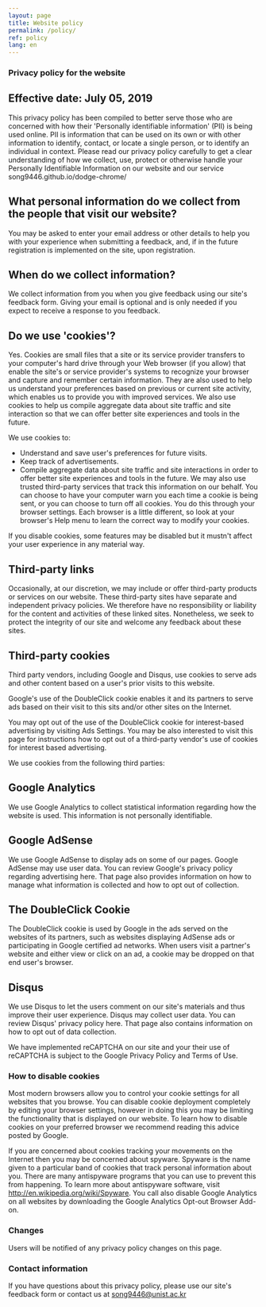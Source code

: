 ```yaml
---
layout: page
title: Website policy
permalink: /policy/
ref: policy
lang: en
---
```


### Privacy policy for the website

## Effective date: July 05, 2019

This privacy policy has been compiled to better serve those who are concerned with how their 'Personally identifiable information' (PII) is being used online. PII is information that can be used on its own or with other information to identify, contact, or locate a single person, or to identify an individual in context. Please read our privacy policy carefully to get a clear understanding of how we collect, use, protect or otherwise handle your Personally Identifiable Information on our website and our service song9446.github.io/dodge-chrome/ 

## What personal information do we collect from the people that visit our website?
You may be asked to enter your email address or other details to help you with your experience when submitting a feedback, and, if in the future registration is implemented on the site, upon registration.

## When do we collect information?
We collect information from you when you give feedback using our site's feedback form. Giving your email is optional and is only needed if you expect to receive a response to you feedback.

## Do we use 'cookies'?
Yes. Cookies are small files that a site or its service provider transfers to your computer's hard drive through your Web browser (if you allow) that enable the site's or service provider's systems to recognize your browser and capture and remember certain information. They are also used to help us understand your preferences based on previous or current site activity, which enables us to provide you with improved services. We also use cookies to help us compile aggregate data about site traffic and site interaction so that we can offer better site experiences and tools in the future.

We use cookies to:

* Understand and save user's preferences for future visits.
* Keep track of advertisements.
* Compile aggregate data about site traffic and site interactions in order to offer better site experiences and tools in the future. We may also use trusted third-party services that track this information on our behalf.
You can choose to have your computer warn you each time a cookie is being sent, or you can choose to turn off all cookies. You do this through your browser settings. Each browser is a little different, so look at your browser's Help menu to learn the correct way to modify your cookies.

If you disable cookies, some features may be disabled but it mustn't affect your user experience in any material way.

## Third-party links
Occasionally, at our discretion, we may include or offer third-party products or services on our website. These third-party sites have separate and independent privacy policies. We therefore have no responsibility or liability for the content and activities of these linked sites. Nonetheless, we seek to protect the integrity of our site and welcome any feedback about these sites.

## Third-party cookies
Third party vendors, including Google and Disqus, use cookies to serve ads and other content based on a user's prior visits to this website.

Google's use of the DoubleClick cookie enables it and its partners to serve ads based on their visit to this sits and/or other sites on the Internet.

You may opt out of the use of the DoubleClick cookie for interest-based advertising by visiting Ads Settings. You may be also interested to visit this page for instructions how to opt out of a third-party vendor's use of cookies for interest based advertising.

We use cookies from the following third parties:

## Google Analytics

We use Google Analytics to collect statistical information regarding how the website is used. This information is not personally identifiable.

## Google AdSense

We use Google AdSense to display ads on some of our pages. Google AdSense may use user data. You can review Google's privacy policy regarding advertising here. That page also provides information on how to manage what information is collected and how to opt out of collection.

## The DoubleClick Cookie

The DoubleClick cookie is used by Google in the ads served on the websites of its partners, such as websites displaying AdSense ads or participating in Google certified ad networks. When users visit a partner's website and either view or click on an ad, a cookie may be dropped on that end user's browser.

## Disqus

We use Disqus to let the users comment on our site's materials and thus improve their user experience. Disqus may collect user data. You can review Disqus' privacy policy here. That page also contains information on how to opt out of data collection.

We have implemented reCAPTCHA on our site and your their use of reCAPTCHA is subject to the Google Privacy Policy and Terms of Use.

### How to disable cookies
Most modern browsers allow you to control your cookie settings for all websites that you browse. You can disable cookie deployment completely by editing your browser settings, however in doing this you may be limiting the functionality that is displayed on our website. To learn how to disable cookies on your preferred browser we recommend reading this advice posted by Google.

If you are concerned about cookies tracking your movements on the Internet then you may be concerned about spyware. Spyware is the name given to a particular band of cookies that track personal information about you. There are many antispyware programs that you can use to prevent this from happening. To learn more about antispyware software, visit http://en.wikipedia.org/wiki/Spyware. You call also disable Google Analytics on all websites by downloading the Google Analytics Opt-out Browser Add-on.

### Changes
Users will be notified of any privacy policy changes on this page.

### Contact information
If you have questions about this privacy policy, please use our site's feedback form or contact us at song9446@unist.ac.kr
